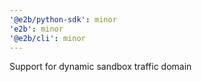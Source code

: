 ```yaml
---
'@e2b/python-sdk': minor
'e2b': minor
'@e2b/cli': minor
---
```


Support for dynamic sandbox traffic domain
